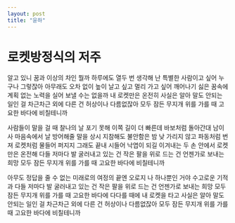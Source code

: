 ```yaml
---
layout: post
title: "윤하"
---
```

# 로켓방정식의 저주
알고 있니
꿈과 이상의 차인 뭘까
하루에도 열두 번 생각해 난
특별한 사람이고 싶어
누구나 그렇잖아
아무래도 오차 없이
높이 날고 싶고
멀리 가고 싶어
깨어나기 싫은 꿈속에
계획 없는 노력을 실어
보낼 수는 없을까
내 로켓만은 온전히
사실은 알아 
말도 안되는 일인 걸
차근차근 외에 다른 건
허상이나 다름없잖아
모두 잠든
무지개 위를 가를 때
고요한 바다에
비칠테니까

사람들이 말을 걸 때
찰나의 날 포기 못해
이쪽 길이 더 빠른데
바보처럼 돌아간대
남이사
마음속에서 날
방어해줄 말을
상시 지참해도
불안함은 
밤 낮 가리지 않고
파동처럼 번져
로켓처럼 물들어 퍼지지
그래도 끝내
시들어 낙엽이 되길
이겨내는 두 손 안에서
로켓만은 온전해
다들 저마다
발 굴러내고 있는 건
작은 팔을 위로 드는 건
언젠가로 보내는 희망
모두 잠든
무지개 위를 가를 때
고요한 바다에
비칠테니까

아무도
정답을 줄 수 없는
미래로의 여정의 끝엔
오로지 나 하나뿐인 거야
수고로운 기적과
다들 저마다
발 굴러내고 있는 건
작은 팔을 위로 드는 건
언젠가로 보내는 희망
모두 잠든 
무지개 위를 가를 때
고요한 바다에
다다를 때에
내 로켓을 타고
사실은 알아
말도 안되는 일인 걸
차근차근 외에 다른 건
허상이나 다름없잖아
모두 잠든
무지개 위를 가를 때
고요한 바다에
비칠테니까
